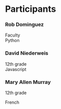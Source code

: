 # Participants
<!-- While all together in the CS room, enter your name at the bottom of this list -->
<!--
First and Last Name, with an h3 tag
Grade, with two spaces
Favorite language
-->
### Rob Dominguez
Faculty  
Python

### David Niederweis
12th grade  
Javascript  

### Mary Allen Murray
12th grade

French
